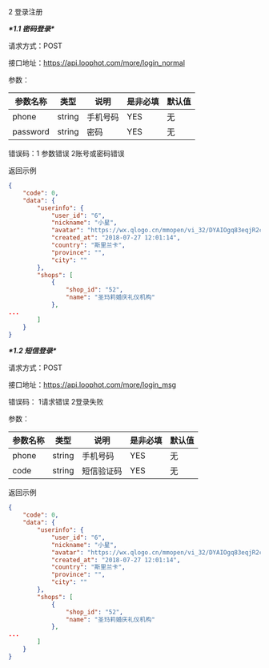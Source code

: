 2 登录注册

***\*1.1 密码登录\****

请求方式：POST

接口地址：https://api.loophot.com/more/login_normal

参数：

| 参数名称 | 类型   | 说明     | 是非必填 | 默认值 |
| -------- | ------ | -------- | -------- | ------ |
| phone    | string | 手机号码 | YES      | 无     |
| password | string | 密码     | YES      | 无     |

 

错误码：1 参数错误 2账号或密码错误

返回示例

```json
{
    "code": 0,
    "data": {
        "userinfo": {
            "user_id": "6",
            "nickname": "小星",
            "avatar": "https://wx.qlogo.cn/mmopen/vi_32/DYAIOgq83eqjR2c1rJmtu0jwNqv75mYrXyfmfrdoBGJVNIiat0pDUfEmTXJ7APG2S1Gy59L8IEOclR4P4ztPZGQ/132",
            "created_at": "2018-07-27 12:01:14",
            "country": "斯里兰卡",
            "province": "",
            "city": ""
        },
        "shops": [
            {
                "shop_id": "52",
                "name": "圣玛莉婚庆礼仪机构"
            },
...
        ]
    }
}
```



***\*1.2 短信登录\****

请求方式：POST	

接口地址：https://api.loophot.com/more/login_msg

错误码： 1请求错误 2登录失败

参数：

| 参数名称 | 类型   | 说明       | 是非必填 | 默认值 |
| -------- | ------ | ---------- | -------- | ------ |
| phone    | string | 手机号码   | YES      | 无     |
| code     | string | 短信验证码 | YES      | 无     |



返回示例

```json
{
    "code": 0,
    "data": {
        "userinfo": {
            "user_id": "6",
            "nickname": "小星",
            "avatar": "https://wx.qlogo.cn/mmopen/vi_32/DYAIOgq83eqjR2c1rJmtu0jwNqv75mYrXyfmfrdoBGJVNIiat0pDUfEmTXJ7APG2S1Gy59L8IEOclR4P4ztPZGQ/132",
            "created_at": "2018-07-27 12:01:14",
            "country": "斯里兰卡",
            "province": "",
            "city": ""
        },
        "shops": [
            {
                "shop_id": "52",
                "name": "圣玛莉婚庆礼仪机构"
            },
...
        ]
    }
}
```

